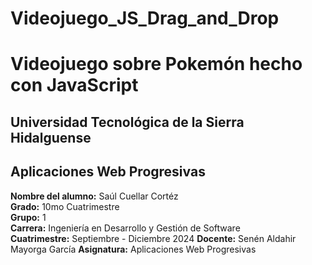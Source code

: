 # Videojuego_JS_Drag_and_Drop
# Videojuego sobre Pokemón hecho con JavaScript
## Universidad Tecnológica de la Sierra Hidalguense 

## Aplicaciones Web Progresivas

**Nombre del alumno:** Saúl Cuellar Cortéz  
**Grado:** 10mo Cuatrimestre  
**Grupo:** 1  
**Carrera:** Ingeniería en Desarrollo y Gestión de Software  
**Cuatrimestre:** Septiembre - Diciembre 2024
**Docente:** Senén Aldahir Mayorga García
**Asignatura:** Aplicaciones Web Progresivas



